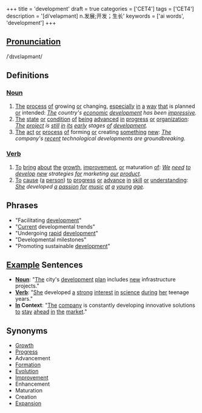 +++
title = 'development'
draft = true
categories = ['CET4']
tags = ['CET4']
description = '[diˈveləpmənt] n.发展;开发；生长'
keywords = ['ai words', 'development']
+++

## [Pronunciation](/post/pronunciation/)
/ˈdɪvɛləpmənt/

## Definitions
### [Noun](/post/noun/)
1. [The](/post/the/) [process](/post/process/) [of](/post/of/) growing [or](/post/or/) changing, [especially](/post/especially/) [in](/post/in/) [a](/post/a/) [way](/post/way/) [that](/post/that/) is planned [or](/post/or/) intended: *[The](/post/the/) country's [economic](/post/economic/) [development](/post/development/) has been [impressive](/post/impressive/).*
2. [The](/post/the/) [state](/post/state/) [or](/post/or/) [condition](/post/condition/) [of](/post/of/) [being](/post/being/) [advanced](/post/advanced/) [in](/post/in/) [progress](/post/progress/) [or](/post/or/) [organization](/post/organization/): *[The](/post/the/) [project](/post/project/) is [still](/post/still/) [in](/post/in/) [its](/post/its/) [early](/post/early/) stages [of](/post/of/) [development](/post/development/).*
3. [The](/post/the/) [act](/post/act/) [or](/post/or/) [process](/post/process/) [of](/post/of/) forming [or](/post/or/) creating [something](/post/something/) [new](/post/new/): *[The](/post/the/) company's [recent](/post/recent/) technological developments are groundbreaking.*

### [Verb](/post/verb/)
1. [To](/post/to/) [bring](/post/bring/) [about](/post/about/) [the](/post/the/) [growth](/post/growth/), [improvement](/post/improvement/), [or](/post/or/) maturation [of](/post/of/): *[We](/post/we/) [need](/post/need/) [to](/post/to/) [develop](/post/develop/) [new](/post/new/) strategies [for](/post/for/) marketing [our](/post/our/) [product](/post/product/).*
2. [To](/post/to/) [cause](/post/cause/) ([a](/post/a/) [person](/post/person/)) [to](/post/to/) [progress](/post/progress/) [or](/post/or/) [advance](/post/advance/) [in](/post/in/) [skill](/post/skill/) [or](/post/or/) [understanding](/post/understanding/): *[She](/post/she/) developed [a](/post/a/) [passion](/post/passion/) [for](/post/for/) [music](/post/music/) [at](/post/at/) [a](/post/a/) [young](/post/young/) [age](/post/age/).*

## Phrases
- "Facilitating [development](/post/development/)"
- "[Current](/post/current/) developmental trends"
- "Undergoing [rapid](/post/rapid/) [development](/post/development/)"
- "Developmental milestones"
- "Promoting sustainable [development](/post/development/)"

## [Example](/post/example/) Sentences
- **[Noun](/post/noun/)**: "[The](/post/the/) city's [development](/post/development/) [plan](/post/plan/) includes [new](/post/new/) infrastructure projects."
- **[Verb](/post/verb/)**: "[She](/post/she/) developed [a](/post/a/) [strong](/post/strong/) [interest](/post/interest/) [in](/post/in/) [science](/post/science/) [during](/post/during/) [her](/post/her/) teenage years."
- **[In](/post/in/) Context**: "[The](/post/the/) [company](/post/company/) is constantly developing innovative solutions [to](/post/to/) [stay](/post/stay/) [ahead](/post/ahead/) [in](/post/in/) [the](/post/the/) [market](/post/market/)."

## Synonyms
- [Growth](/post/growth/)
- [Progress](/post/progress/)
- Advancement
- [Formation](/post/formation/)
- [Evolution](/post/evolution/)
- [Improvement](/post/improvement/)
- Enhancement
- Maturation
- Creation
- [Expansion](/post/expansion/)
